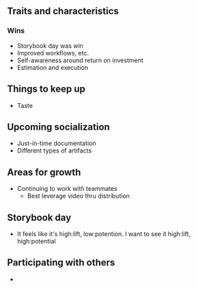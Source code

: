 ## Traits and characteristics
### Wins
- Storybook day was win
- Improved workflows, etc.
- Self-awareness around return on investment
- Estimation and execution

## Things to keep up
- Taste
## Upcoming socialization
- Just-in-time documentation
- Different types of artifacts

## Areas for growth
- Continuing to work with teammates
	- Best leverage video thru distribution

## Storybook day
- It feels like it's high:lift, low:potention. I want to see it high:lift, high:potential

## Participating with others
- 